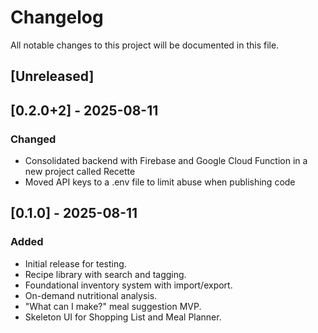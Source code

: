 # Changelog

All notable changes to this project will be documented in this file.

## [Unreleased]

## [0.2.0+2] - 2025-08-11
### Changed
- Consolidated backend with Firebase and Google Cloud Function in a new project called Recette
- Moved API keys to a .env file to limit abuse when publishing code

## [0.1.0] - 2025-08-11
### Added
- Initial release for testing.
- Recipe library with search and tagging.
- Foundational inventory system with import/export.
- On-demand nutritional analysis.
- "What can I make?" meal suggestion MVP.
- Skeleton UI for Shopping List and Meal Planner.